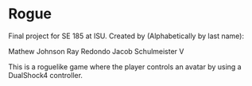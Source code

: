 # Rogue
Final project for SE 185 at ISU. Created by (Alphabetically by last name):

Mathew Johnson
Ray Redondo
Jacob Schulmeister V

This is a roguelike game where the player controls an avatar by using a DualShock4 controller.
